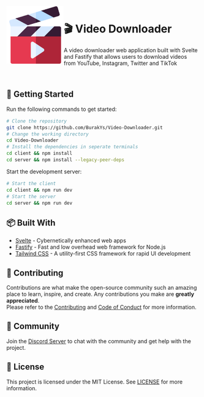 <img src="./server/public/icon.png" align="left" width="150" height="150" alt="Video Downloader Logo">

# 🎬 Video Downloader

A video downloader web application built with Svelte and Fastify that allows users to download videos from YouTube, Instagram, Twitter and TikTok

<br />

## 🚀 Getting Started

Run the following commands to get started:

```bash
# Clone the repository
git clone https://github.com/BurakYs/Video-Downloader.git
# Change the working directory
cd Video-Downloader
# Install the dependencies in seperate terminals
cd client && npm install
cd server && npm install --legacy-peer-deps
```

Start the development server:

```bash
# Start the client
cd client && npm run dev
# Start the server
cd server && npm run dev
```

## 📦 Built With

- [Svelte](https://svelte.dev/) - Cybernetically enhanced web apps
- [Fastify](https://www.fastify.io/) - Fast and low overhead web framework for Node.js
- [Tailwind CSS](https://tailwindcss.com/) - A utility-first CSS framework for rapid UI development

## 📄 Contributing

Contributions are what make the open-source community such an amazing place to learn, inspire, and create. Any contributions you make are
**greatly appreciated**. \
Please refer to the [Contributing](.github/CONTRIBUTING.md) and [Code of Conduct](.github/CODE_OF_CONDUCT.md)
for more information.

## 🤝 Community

Join the [Discord Server](https://discord.gg/z8aBnDa6Xa) to chat with the community and get help with the project.

## 📝 License

This project is licensed under the MIT License. See [LICENSE](./LICENSE) for more information.